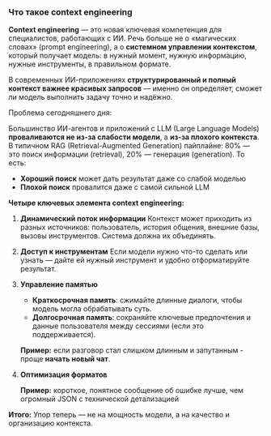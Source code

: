 
### Что такое **context engineering**

**Context engineering** — это новая ключевая компетенция для специалистов, работающих с ИИ. Речь больше не о «магических словах» (prompt engineering), а о **системном управлении контекстом**, который получает модель: в нужный момент, нужную информацию, нужные инструменты, в правильном формате. 

В современных ИИ-приложениях **структурированный и полный контекст важнее красивых запросов** — именно он определяет, сможет ли модель выполнить задачу точно и надёжно. 

Проблема сегодняшнего дня:

Большинство ИИ-агентов и приложений с LLM (Large Language Models) **проваливаются не из-за слабости модели**, а **из-за плохого контекста**. В типичном RAG (Retrieval-Augmented Generation) пайплайне:  80% — это поиск информации (retrieval), 20% — генерация (generation). То есть:
* **Хороший поиск** может дать результат даже со слабой моделью
* **Плохой поиск** провалится даже с самой сильной LLM

**Четыре ключевых элемента context engineering:**

1. **Динамический поток информации**
   Контекст может приходить из разных источников: пользователь, история общения, внешние базы, вызовы инструментов. Система должна их объединять.

2. **Доступ к инструментам**
   Если модели нужно что-то сделать или узнать — дайте ей нужный инструмент и удобно отформатируйте результат.

3. **Управление памятью**

   * **Краткосрочная память**: сжимайте длинные диалоги, чтобы модель могла обрабатывать суть.
   * **Долгосрочная память**: сохраняйте ключевые предпочтения и данные пользователя между сессиями (если это поддерживается).

   **Пример:** если разговор стал слишком длинным и запутанным - проще **начать новый чат**.

4. **Оптимизация форматов**

   **Пример:** короткое, понятное сообщение об ошибке лучше, чем огромный JSON с технической детализацией

**Итого:** Упор теперь — не на мощность модели, а на качество и организацию контекста.
